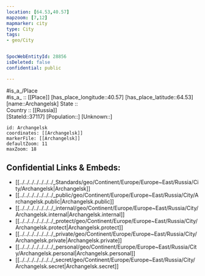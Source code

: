 ```yaml
---
location: [64.53,40.57] 
mapzoom: [7,12] 
mapmarker: city 
type: City
tags:
- geo/City


SpocWebEntityId: 28856
isDeleted: false
confidential: public

---
```

#is_a_/Place  
#is_a_ :: [[Place]] 
[has_place_longitude::40.57] 
[has_place_latitude::64.53] 
[name::Archangelsk] 
State ::  
Country :: [[Russia]]  
[StateId::37117] 
[Population::] 
[Unknown::] 


```leaflet
id: Archangelsk
coordinates: [[Archangelsk]] 
markerFile: [[Archangelsk]] 
defaultZoom: 11 
maxZoom: 18
```


## Confidential Links & Embeds: 
- [[../../../../../../../_Standards/geo/Continent/Europe/Europe~East/Russia/City/Archangelsk|Archangelsk]] 
- [[../../../../../../../_public/geo/Continent/Europe/Europe~East/Russia/City/Archangelsk.public|Archangelsk.public]] 
- [[../../../../../../../_internal/geo/Continent/Europe/Europe~East/Russia/City/Archangelsk.internal|Archangelsk.internal]] 
- [[../../../../../../../_protect/geo/Continent/Europe/Europe~East/Russia/City/Archangelsk.protect|Archangelsk.protect]] 
- [[../../../../../../../_private/geo/Continent/Europe/Europe~East/Russia/City/Archangelsk.private|Archangelsk.private]] 
- [[../../../../../../../_personal/geo/Continent/Europe/Europe~East/Russia/City/Archangelsk.personal|Archangelsk.personal]] 
- [[../../../../../../../_secret/geo/Continent/Europe/Europe~East/Russia/City/Archangelsk.secret|Archangelsk.secret]] 
